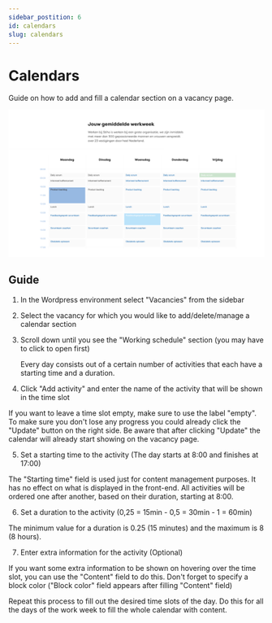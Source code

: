 ```yaml
---
sidebar_postition: 6
id: calendars
slug: calendars
---
```


# Calendars

Guide on how to add and fill a calendar section on a vacancy page.

![IMAGE ALT TEXT HERE](../static/img/calendar-documentation-image.png)


## Guide

1. In the Wordpress environment select "Vacancies" from the sidebar

2. Select the vacancy for which you would like to add/delete/manage a calendar section

3. Scroll down until you see the "Working schedule" section (you may have to click to open first)

   Every day consists out of a certain number of activities that each have a starting time and a duration.

4. Click "Add activity" and enter the name of the activity that will be shown in the time slot

  If you want to leave a time slot empty, make sure to use the label "empty". To make sure you don't lose any progress you could already click the "Update" button on the right side. Be aware that after clicking "Update" the calendar will already start showing on the vacancy page.

5. Set a starting time to the activity (The day starts at 8:00 and finishes at 17:00)

  The "Starting time" field is used just for content management purposes. It has no effect on what is displayed in the front-end. All activities will be ordered one after another, based on their duration, starting at 8:00.

6. Set a duration to the activity (0,25 = 15min - 0,5 = 30min - 1 = 60min)

  The minimum value for a duration is 0.25 (15 minutes) and the maximum is 8 (8 hours).

7. Enter extra information for the activity (Optional)

  If you want some extra information to be shown on hovering over the time slot, you can use the "Content" field to do this. Don't forget to specify a block color ("Block color" field appears after filling "Content" field)

Repeat this process to fill out the desired time slots of the day. Do this for all the days of the work week to fill the whole calendar with content.
